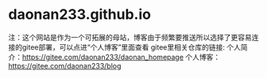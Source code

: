 # daonan233.github.io
  注：这个网站是作为一个可拓展的母站，博客由于频繁要推送所以选择了更容易连接的gitee部署，可以点进“个人博客”里面查看
  gitee里相关仓库的链接: 个人简介：<https://gitee.com/daonan233/daonan_homepage>
                        个人博客：<https://gitee.com/daonan233/blog>
                     
